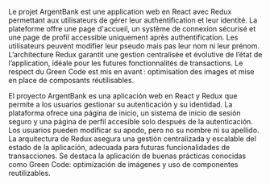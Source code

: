 Le projet ArgentBank est une application web en React avec Redux permettant aux utilisateurs de gérer leur authentification et leur identité. La plateforme offre une page d'accueil, un système de connexion sécurisé et une page de profil accessible uniquement après authentification. Les utilisateurs peuvent modifier leur pseudo mais pas leur nom ni leur prénom. L’architecture Redux garantit une gestion centralisée et évolutive de l’état de l’application, idéale pour les futures fonctionnalités de transactions. Le respect du Green Code est mis en avant : optimisation des images et mise en place de composants réutilisables.

El proyecto ArgentBank es una aplicación web en React y Redux que permite a los usuarios gestionar su autenticación y su identidad. La plataforma ofrece una página de inicio, un sistema de inicio de sesión seguro y una página de perfil accesible solo después de la autenticación. Los usuarios pueden modificar su apodo, pero no su nombre ni su apellido. La arquitectura de Redux asegura una gestión centralizada y escalable del estado de la aplicación, adecuada para futuras funcionalidades de transacciones. Se destaca la aplicación de buenas prácticas conocidas como Green Code: optimización de imágenes y uso de componentes reutilizables.

